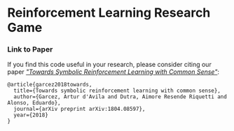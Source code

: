 # Reinforcement Learning Research Game


### Link to Paper 

If you find this code useful in your research, please consider citing our paper [_"Towards Symbolic Reinforcement Learning with Common Sense"_](https://arxiv.org/abs/1804.08597):

    @article{garcez2018towards,
      title={Towards symbolic reinforcement learning with common sense},
      author={Garcez, Artur d'Avila and Dutra, Aimore Resende Riquetti and Alonso, Eduardo},
      journal={arXiv preprint arXiv:1804.08597},
      year={2018}
    }


